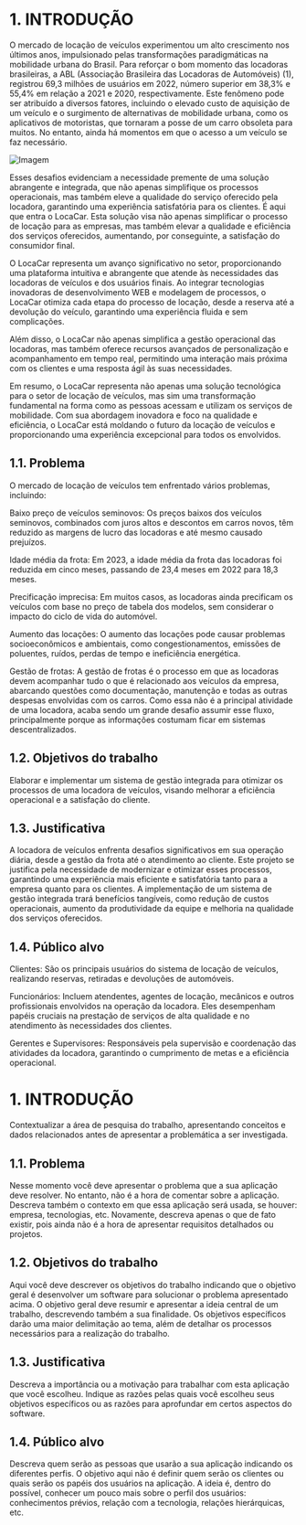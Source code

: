 # 1. INTRODUÇÃO

O mercado de locação de veículos experimentou um alto crescimento nos últimos anos, impulsionado pelas transformações paradigmáticas na mobilidade urbana do Brasil. Para reforçar o bom momento das locadoras brasileiras, a ABL (Associação Brasileira das Locadoras de Automóveis) (1), registrou 69,3 milhões de usuários em 2022, número superior em 38,3% e 55,4% em relação a 2021 e 2020, respectivamente. Este fenômeno pode ser atribuído a diversos fatores, incluindo o elevado custo de aquisição de um veículo e o surgimento de alternativas de mobilidade urbana, como os aplicativos de motoristas, que tornaram a posse de um carro obsoleta para muitos. No entanto, ainda há momentos em que o acesso a um veículo se faz necessário.

![Imagem](https://media.licdn.com/dms/image/v2/D4D12AQELXtoIf1_GTA/article-inline_image-shrink_1500_2232/article-inline_image-shrink_1500_2232/0/1701124355349?e=1729728000&v=beta&t=GBkvnW2HJHRy2waUnLJvQxaHlrpiV5ppt4rQiL2pV3I)

Esses desafios evidenciam a necessidade premente de uma solução abrangente e integrada, que não apenas simplifique os processos operacionais, mas também eleve a qualidade do serviço oferecido pela locadora, garantindo uma experiência satisfatória para os clientes. É aqui que entra o LocaCar. Esta solução visa não apenas simplificar o processo de locação para as empresas, mas também elevar a qualidade e eficiência dos serviços oferecidos, aumentando, por conseguinte, a satisfação do consumidor final. 

O LocaCar representa um avanço significativo no setor, proporcionando uma plataforma intuitiva e abrangente que atende às necessidades das locadoras de veículos e dos usuários finais. Ao integrar tecnologias inovadoras de desenvolvimento WEB e modelagem de processos, o LocaCar otimiza cada etapa do processo de locação, desde a reserva até a devolução do veículo, garantindo uma experiência fluida e sem complicações. 

Além disso, o LocaCar não apenas simplifica a gestão operacional das locadoras, mas também oferece recursos avançados de personalização e acompanhamento em tempo real, permitindo uma interação mais próxima com os clientes e uma resposta ágil às suas necessidades. 

Em resumo, o LocaCar representa não apenas uma solução tecnológica para o setor de locação de veículos, mas sim uma transformação fundamental na forma como as pessoas acessam e utilizam os serviços de mobilidade. Com sua abordagem inovadora e foco na qualidade e eficiência, o LocaCar está moldando o futuro da locação de veículos e proporcionando uma experiência excepcional para todos os envolvidos. 

## 1.1. Problema

O mercado de locação de veículos tem enfrentado vários problemas, incluindo: 

Baixo preço de veículos seminovos:
Os preços baixos dos veículos seminovos, combinados com juros altos e descontos em carros novos, têm reduzido as margens de lucro das locadoras e até mesmo causado prejuízos. 

Idade média da frota:
Em 2023, a idade média da frota das locadoras foi reduzida em cinco meses, passando de 23,4 meses em 2022 para 18,3 meses.
 
Precificação imprecisa:
Em muitos casos, as locadoras ainda precificam os veículos com base no preço de tabela dos modelos, sem considerar o impacto do ciclo de vida do automóvel. 

Aumento das locações:
O aumento das locações pode causar problemas socioeconômicos e ambientais, como congestionamentos, emissões de poluentes, ruídos, perdas de tempo e ineficiência energética.

Gestão de frotas:
A gestão de frotas é o processo em que as locadoras devem acompanhar tudo o que é relacionado aos veículos da empresa, abarcando questões como documentação, manutenção e todas as outras despesas envolvidas com os carros. Como essa não é a principal atividade de uma locadora, acaba sendo um grande desafio assumir esse fluxo, principalmente porque as informações costumam ficar em sistemas descentralizados. 

## 1.2. Objetivos do trabalho

Elaborar e implementar um sistema de gestão integrada para otimizar os processos de uma locadora de veículos, visando melhorar a eficiência operacional e a satisfação do cliente. 

## 1.3. Justificativa

A locadora de veículos enfrenta desafios significativos em sua operação diária, desde a gestão da frota até o atendimento ao cliente. Este projeto se justifica pela necessidade de modernizar e otimizar esses processos, garantindo uma experiência mais eficiente e satisfatória tanto para a empresa quanto para os clientes. A implementação de um sistema de gestão integrada trará benefícios tangíveis, como redução de custos operacionais, aumento da produtividade da equipe e melhoria na qualidade dos serviços oferecidos. 

## 1.4. Público alvo

Clientes: São os principais usuários do sistema de locação de veículos, realizando reservas, retiradas e devoluções de automóveis. 

Funcionários: Incluem atendentes, agentes de locação, mecânicos e outros profissionais envolvidos na operação da locadora. Eles desempenham papéis cruciais na prestação de serviços de alta qualidade e no atendimento às necessidades dos clientes. 

Gerentes e Supervisores: Responsáveis pela supervisão e coordenação das atividades da locadora, garantindo o cumprimento de metas e a eficiência operacional. 











# 1. INTRODUÇÃO

Contextualizar a área de pesquisa do trabalho, apresentando conceitos e dados relacionados antes de apresentar a problemática a ser investigada.

## 1.1. Problema

Nesse momento você deve apresentar o problema que a sua aplicação deve resolver. No entanto, não é a hora de comentar sobre a aplicação. 
Descreva também o contexto em que essa aplicação será usada, se houver: empresa, tecnologias, etc. Novamente, descreva apenas o que de fato existir, pois ainda não é a hora de apresentar requisitos detalhados ou projetos.

## 1.2. Objetivos do trabalho

Aqui você deve descrever os objetivos do trabalho indicando que o objetivo geral é desenvolver um software para solucionar o problema apresentado acima. O objetivo geral deve resumir e apresentar a ideia central de um trabalho, descrevendo também a sua finalidade. Os objetivos específicos darão uma maior delimitação ao tema, além de detalhar os processos necessários para a realização do trabalho.

## 1.3. Justificativa

Descreva a importância ou a motivação para trabalhar com esta aplicação que você escolheu. Indique as razões pelas quais você escolheu seus objetivos específicos ou as razões para aprofundar em certos aspectos do software.

## 1.4. Público alvo

Descreva quem serão as pessoas que usarão a sua aplicação indicando os diferentes perfis. O objetivo aqui não é definir quem serão os clientes ou quais serão os papéis dos usuários na aplicação. A ideia é, dentro do possível, conhecer um pouco mais sobre o perfil dos usuários: conhecimentos prévios, relação com a tecnologia, relações hierárquicas, etc.
